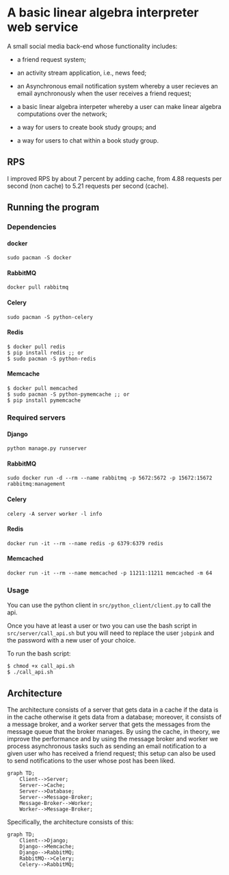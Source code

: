 # A basic linear algebra interpreter web service
A small social media back-end whose functionality includes:

- a friend request system;

- an activity stream application, i.e., news feed;

- an Asynchronous email notification system whereby a user recieves an email aynchronously when the user receives a friend request;

- a basic linear algebra interpeter whereby a user can make linear algebra computations over the network;

- a way for users to create book study groups; and

- a way for users to chat within a book study group.

## RPS
I improved RPS by about 7 percent by adding cache, from 4.88 requests per second (non cache) to 5.21 requests per second (cache).

## Running the program

### Dependencies
#### docker
```
sudo pacman -S docker
```

#### RabbitMQ
```
docker pull rabbitmq
```

#### Celery
```
sudo pacman -S python-celery
```
#### Redis
```
$ docker pull redis
$ pip install redis ;; or
$ sudo pacman -S python-redis
```

#### Memcache
```
$ docker pull memcached
$ sudo pacman -S python-pymemcache ;; or
$ pip install pymemcache
```

### Required servers

#### Django
```
python manage.py runserver
```

#### RabbitMQ
```
sudo docker run -d --rm --name rabbitmq -p 5672:5672 -p 15672:15672 rabbitmq:management
```

#### Celery
```
celery -A server worker -l info
```

#### Redis
```
docker run -it --rm --name redis -p 6379:6379 redis
```

#### Memcached
```
docker run -it --rm --name memcached -p 11211:11211 memcached -m 64
```
### Usage
You can use the python client in `src/python_client/client.py` to call the api.

Once you have at least a user or two you can use the bash script in `src/server/call_api.sh` but you will need to replace the user `jobpink` and the password with a new user of your choice.

To run the bash script:

```
$ chmod +x call_api.sh
$ ./call_api.sh
```

## Architecture
The architecture consists of a server that gets data in a cache if the data is in the cache otherwise it gets data from a database; moreover, it consists of a message broker, and a worker server that gets the messages from the message queue that the broker manages. By using the cache, in theory, we improve the performance and by using the message broker and worker we process asynchronous tasks such as sending an email notification to a given user who has received a friend request; this setup can also be used to send notifications to the user whose post has been liked.

```mermaid
graph TD;
    Client-->Server;
    Server-->Cache;
    Server-->Database;
    Server-->Message-Broker;
    Message-Broker-->Worker;
    Worker-->Message-Broker;
```

Specifically, the architecture consists of this:

```mermaid
graph TD;
    Client-->Django;
    Django-->Memcache;
    Django-->RabbitMQ;
    RabbitMQ-->Celery;
    Celery-->RabbitMQ;
    
```
